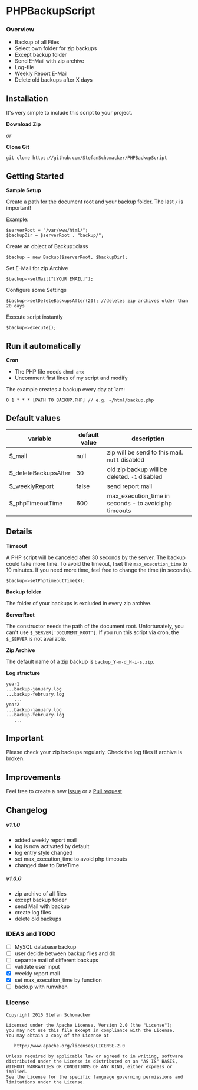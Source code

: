 # PHPBackupScript

### Overview
* Backup of all Files
* Select own folder for zip backups
* Except backup folder
* Send E-Mail with zip archive
* Log-file
* Weekly Report E-Mail
* Delete old backups after X days


## Installation
It's very simple to include this script to your project.

**Download Zip**

_or_

**Clone Git**

```
git clone https://github.com/StefanSchomacker/PHPBackupScript
```

## Getting Started
**Sample Setup**

Create a path for the document root and your backup folder.
The last `/` is important!

Example:
```
$serverRoot = "/var/www/html/";
$backupDir = $serverRoot . "backup/";
```

Create an object of Backup::class

```
$backup = new Backup($serverRoot, $backupDir);
```

Set E-Mail for zip Archive

```
$backup->setMail("[YOUR EMAIL]");
```

Configure some Settings

```
$backup->setDeleteBackupsAfter(20); //deletes zip archives older than 20 days
```

Execute script instantly

```
$backup->execute();
```

## Run it automatically
**Cron**

* The PHP file needs `chmd a+x`
* Uncomment first lines of my script and modify

The example creates a backup every day at 1am:

```
0 1 * * * [PATH TO BACKUP.PHP] // e.g. ~/html/backup.php
```

## Default values
variable | default value | description
------------ | ------------- | -------------
$_mail | null | zip will be send to this mail. `null` disabled
$_deleteBackupsAfter | 30 | old zip backup will be deleted. `-1` disabled
$_weeklyReport | false | send report mail
$_phpTimeoutTime | 600 | max_execution_time in seconds - to avoid php timeouts

## Details
**Timeout**

A PHP script will be canceled after 30 seconds by the server.
The backup could take more time.
To avoid the timeout, I set the `max_execution_time` to 10 minutes. 
If you need more time, feel free to change the time (in seconds).

```
$backup->setPhpTimeoutTime(X);
```

**Backup folder**

The folder of your backups is excluded in every zip archive.

**ServerRoot**

The constructor needs the path of the document root.
Unfortunately, you can't use `$_SERVER['DOCUMENT_ROOT']`.
If you run this script via cron, the `$_SERVER` is not available.

**Zip Archive**

The default name of a zip backup is `backup_Y-m-d_H-i-s.zip`.

**Log structure**

```
year1
...backup-january.log
...backup-february.log
   ...
year2
...backup-january.log
...backup-february.log
   ...
```

## Important
Please check your zip backups regularly.
Check the log files if archive is broken.

## Improvements
Feel free to create a new
[Issue](https://github.com/StefanSchomacker/PHPBackupScript/issues) or a 
[Pull request](https://github.com/StefanSchomacker/PHPBackupScript/pulls)


## Changelog

##### v1.1.0
* added weekly report mail
* log is now activated by default
* log entry style changed
* set max_execution_time to avoid php timeouts
* changed date to DateTime

##### v1.0.0
* zip archive of all files
* except backup folder
* send Mail with backup
* create log files
* delete old backups

### IDEAS and TODO
- [ ] MySQL database backup
- [ ] user decide between backup files and db
- [ ] separate mail of different backups
- [ ] validate user input
- [x] weekly report mail
- [x] set max_execution_time by function
- [ ] backup with runwhen

### License

    Copyright 2016 Stefan Schomacker

    Licensed under the Apache License, Version 2.0 (the "License");
    you may not use this file except in compliance with the License.
    You may obtain a copy of the License at

       http://www.apache.org/licenses/LICENSE-2.0

    Unless required by applicable law or agreed to in writing, software
    distributed under the License is distributed on an "AS IS" BASIS,
    WITHOUT WARRANTIES OR CONDITIONS OF ANY KIND, either express or implied.
    See the License for the specific language governing permissions and
    limitations under the License.
